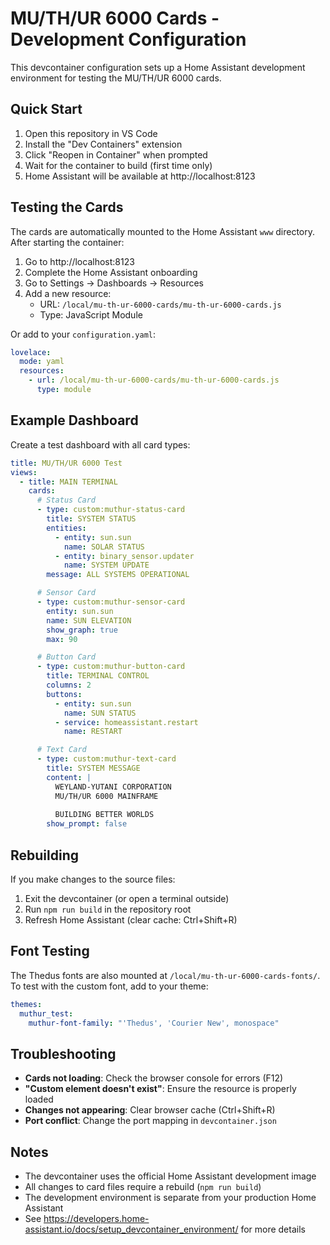 # MU/TH/UR 6000 Cards - Development Configuration

This devcontainer configuration sets up a Home Assistant development environment for testing the MU/TH/UR 6000 cards.

## Quick Start

1. Open this repository in VS Code
2. Install the "Dev Containers" extension
3. Click "Reopen in Container" when prompted
4. Wait for the container to build (first time only)
5. Home Assistant will be available at http://localhost:8123

## Testing the Cards

The cards are automatically mounted to the Home Assistant `www` directory. After starting the container:

1. Go to http://localhost:8123
2. Complete the Home Assistant onboarding
3. Go to Settings → Dashboards → Resources
4. Add a new resource:
   - URL: `/local/mu-th-ur-6000-cards/mu-th-ur-6000-cards.js`
   - Type: JavaScript Module

Or add to your `configuration.yaml`:

```yaml
lovelace:
  mode: yaml
  resources:
    - url: /local/mu-th-ur-6000-cards/mu-th-ur-6000-cards.js
      type: module
```

## Example Dashboard

Create a test dashboard with all card types:

```yaml
title: MU/TH/UR 6000 Test
views:
  - title: MAIN TERMINAL
    cards:
      # Status Card
      - type: custom:muthur-status-card
        title: SYSTEM STATUS
        entities:
          - entity: sun.sun
            name: SOLAR STATUS
          - entity: binary_sensor.updater
            name: SYSTEM UPDATE
        message: ALL SYSTEMS OPERATIONAL

      # Sensor Card
      - type: custom:muthur-sensor-card
        entity: sun.sun
        name: SUN ELEVATION
        show_graph: true
        max: 90

      # Button Card
      - type: custom:muthur-button-card
        title: TERMINAL CONTROL
        columns: 2
        buttons:
          - entity: sun.sun
            name: SUN STATUS
          - service: homeassistant.restart
            name: RESTART

      # Text Card
      - type: custom:muthur-text-card
        title: SYSTEM MESSAGE
        content: |
          WEYLAND-YUTANI CORPORATION
          MU/TH/UR 6000 MAINFRAME
          
          BUILDING BETTER WORLDS
        show_prompt: false
```

## Rebuilding

If you make changes to the source files:

1. Exit the devcontainer (or open a terminal outside)
2. Run `npm run build` in the repository root
3. Refresh Home Assistant (clear cache: Ctrl+Shift+R)

## Font Testing

The Thedus fonts are also mounted at `/local/mu-th-ur-6000-cards-fonts/`. To test with the custom font, add to your theme:

```yaml
themes:
  muthur_test:
    muthur-font-family: "'Thedus', 'Courier New', monospace"
```

## Troubleshooting

- **Cards not loading**: Check the browser console for errors (F12)
- **"Custom element doesn't exist"**: Ensure the resource is properly loaded
- **Changes not appearing**: Clear browser cache (Ctrl+Shift+R)
- **Port conflict**: Change the port mapping in `devcontainer.json`

## Notes

- The devcontainer uses the official Home Assistant development image
- All changes to card files require a rebuild (`npm run build`)
- The development environment is separate from your production Home Assistant
- See https://developers.home-assistant.io/docs/setup_devcontainer_environment/ for more details

